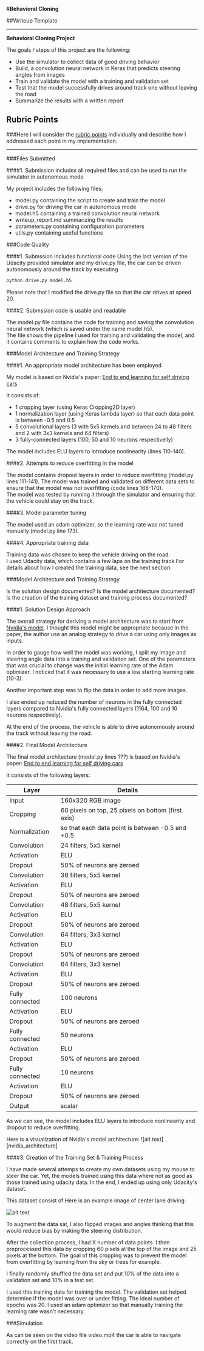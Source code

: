 #**Behavioral Cloning** 

##Writeup Template

---

**Behavioral Cloning Project**

The goals / steps of this project are the following:
* Use the simulator to collect data of good driving behavior
* Build, a convolution neural network in Keras that predicts steering angles from images
* Train and validate the model with a training and validation set
* Test that the model successfully drives around track one without leaving the road
* Summarize the results with a written report


[//]: # (Image References)

[image1]: ./examples/center.png "Center image"

## Rubric Points
###Here I will consider the [rubric points](https://review.udacity.com/#!/rubrics/432/view) individually and describe how I addressed each point in my implementation.  

---
###Files Submitted 

####1. Submission includes all required files and can be used to run the simulator in autonomous mode

My project includes the following files:
* model.py containing the script to create and train the model
* drive.py for driving the car in autonomous mode
* model.h5 containing a trained convolution neural network 
* writeup_report.md summarizing the results
* parameters.py containing configuration parameters
* utils.py containing useful functions

###Code Quality

####1. Submssion includes functional code
Using the last version of the Udacity provided simulator and my drive.py file, the car can be driven autonomously around the track by executing 
```sh
python drive.py model.h5
```
Please note that I modified the drive.py file so that the car drives at speed 20.

####2. Submssion code is usable and readable

The model.py file contains the code for training and saving the convolution neural network (which is saved under the name model.h5).  
The file shows the pipeline I used for training and validating the model, and it contains comments to explain how the code works.

###Model Architecture and Training Strategy

####1. An appropriate model architecture has been employed

My model is based on Nvidia's paper: [End to end learning for self driving cars](https://images.nvidia.com/content/tegra/automotive/images/2016/solutions/pdf/end-to-end-dl-using-px.pdf)

It consists of:
- 1 cropping layer (using Keras Cropping2D layer)
- 1 normalization layer (using Keras lambda layer) so that each data point is between -0.5 and 0.5
- 5 convolutional layers (3 with 5x5 kernels and between 24 to 48 filters and 2 with 3x3 kernels and 64 filters)
- 3 fully-connected layers (100, 50 and 10 neurons respectivelly)

The model includes ELU layers to introduce nonlinearity (lines 110-140).

####2. Attempts to reduce overfitting in the model

The model contains dropout layers in order to reduce overfitting (model.py lines 111-141). 
The model was trained and validated on different data sets to ensure that the model was not overfitting (code lines 168-170).  
The model was tested by running it through the simulator and ensuring that the vehicle could stay on the track.

####3. Model parameter tuning

The model used an adam optimizer, so the learning rate was not tuned manually (model.py line 173).

####4. Appropriate training data

Training data was chosen to keep the vehicle driving on the road.  
I used Udacity data, which contains a few laps on the training track
For details about how I created the training data, see the next section. 

###Model Architecture and Training Strategy

Is the solution design documented?
Is the model architecture documented?
Is the creation of the training dataset and training process documented?

####1. Solution Design Approach

The overall strategy for deriving a model architecture was to start from [Nvidia's model](https://images.nvidia.com/content/tegra/automotive/images/2016/solutions/pdf/end-to-end-dl-using-px.pdf).
I thought this model might be appropriate because in the paper, the author use an analog strategy to drive a car using only images as inputs.

In order to gauge how well the model was working, I split my image and steering angle data into a training and validation set.
One of the parameters that was crucial to change was the initial learning rate of the Adam optimizer.
I noticed that it was necessary to use a low starting learning rate (10-3). 

Another important step was to flip the data in order to add more images.

I also ended up reduced the number of neurons in the fully connected layers compared to Nvidia's fully connected layers (1164, 100 and 10 neurons respectively).

At the end of the process, the vehicle is able to drive autonomously around the track without leaving the road.

####2. Final Model Architecture

The final model architecture (model.py lines ???) is based on Nvidia's paper: [End to end learning for self driving cars](https://images.nvidia.com/content/tegra/automotive/images/2016/solutions/pdf/end-to-end-dl-using-px.pdf)

It consists of the following layers:

| Layer           | Details                                            |
|-----------------|----------------------------------------------------|
| Input           | 160x320 RGB image                                  |
| Cropping        | 60 pixels on top, 25 pixels on bottom (first axis) |
| Normalization   | so that each data point is between -0.5 and +0.5   |
| Convolution     | 24 filters, 5x5 kernel                             |
| Activation      | ELU                                                |
| Dropout         | 50% of neurons are zeroed                          |
| Convolution     | 36 filters, 5x5 kernel                             |
| Activation      | ELU                                                |
| Dropout         | 50% of neurons are zeroed                          |
| Convolution     | 48 filters, 5x5 kernel                             |
| Activation      | ELU                                                |
| Dropout         | 50% of neurons are zeroed                          |
| Convolution     | 64 filters, 3x3 kernel                             |
| Activation      | ELU                                                |
| Dropout         | 50% of neurons are zeroed                          |
| Convolution     | 64 filters, 3x3 kernel                             |
| Activation      | ELU                                                |
| Dropout         | 50% of neurons are zeroed                          |
| Fully connected | 100 neurons                                        |
| Activation      | ELU                                                |
| Dropout         | 50% of neurons are zeroed                          |
| Fully connected | 50 neurons                                         |
| Activation      | ELU                                                |
| Dropout         | 50% of neurons are zeroed                          |
| Fully connected | 10 neurons                                         |
| Activation      | ELU                                                |
| Dropout         | 50% of neurons are zeroed                          |
| Output          | scalar                                             |

As we can see, the model includes ELU layers to introduce nonlinearity and dropout to reduce overfitting.

Here is a visualization of Nvidia's model architecture:
![alt text][nvidia_architecture]

####3. Creation of the Training Set & Training Process

I have made several attemps to create my own datasets using my mouse to steer the car.
Yet, the models trained using this data where not as good as those trained using udacity data.
In the end, I ended up using only Udacity's dataset.

This dataset consist of 
Here is an example image of center lane driving:

![alt text][image1]

To augment the data sat, I also flipped images and angles thinking that this would reduce bias by making the steering distribution.

After the collection process, I had X number of data points.
I then preprocessed this data by cropping 60 pixels at the top of the image and 25 pixels at the bottom. The goal of this cropping was to 
prevent the model from overfitting by learning from the sky or trees for example.

I finally randomly shuffled the data set and put 10% of the data into a validation set and 10% in a test set. 

I used this training data for training the model.
The validation set helped determine if the model was over or under fitting. The ideal number of epochs was 20.
I used an adam optimizer so that manually training the learning rate wasn't necessary.

###Simulation

As can be seen on the video file video.mp4 the car is able to navigate correctly on the first track.
